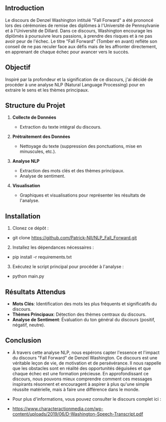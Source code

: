 ## Introduction

Le discours de Denzel Washington intitulé "Fall Forward" a été prononcé lors des cérémonies de remise des diplômes à l'Université de Pennsylvanie et à l'Université de Dillard. Dans ce discours, Washington encourage les diplômés à poursuivre leurs passions, à prendre des risques et à ne pas avoir peur de l'échec. Le titre "Fall Forward" (Tomber en avant) reflète son conseil de ne pas reculer face aux défis mais de les affronter directement, en apprenant de chaque échec pour avancer vers le succès.

## Objectif

Inspiré par la profondeur et la signification de ce discours, j'ai décidé de procéder à une analyse NLP (Natural Language Processing) pour en extraire le sens et les thèmes principaux.

## Structure du Projet

1. **Collecte de Données**
   - Extraction du texte intégral du discours.
   
2. **Prétraitement des Données**
   - Nettoyage du texte (suppression des ponctuations, mise en minuscules, etc.).
   
3. **Analyse NLP**
   - Extraction des mots clés et des thèmes principaux.
   - Analyse de sentiment.
   
4. **Visualisation**
   - Graphiques et visualisations pour représenter les résultats de l'analyse.

## Installation

1. Clonez ce dépôt :
- git clone https://github.com/Patrick-NII/NLP_Fall_Forward.git

2. Installez les dépendances nécessaires :
- pip install -r requirements.txt


3. Exécutez le script principal pour procéder à l'analyse :
- python main.py


## Résultats Attendus
- **Mots Clés**: Identification des mots les plus fréquents et significatifs du discours.
- **Thèmes Principaux**: Détection des thèmes centraux du discours.
- **Analyse de Sentiment**: Évaluation du ton général du discours (positif, négatif, neutre).

## Conclusion
- À travers cette analyse NLP, nous espérons capter l'essence et l'impact du discours "Fall Forward" de Denzel Washington. Ce discours est une véritable leçon de vie, de motivation et de persévérance. Il nous rappelle que les obstacles sont en réalité des opportunités déguisées et que chaque échec est une formation précieuse. En approfondissant ce discours, nous pouvons mieux comprendre comment ces messages inspirants résonnent et encouragent à aspirer à plus qu'une simple réussite matérielle, mais à faire une différence dans le monde.







- Pour plus d'informations, vous pouvez consulter le discours complet ici :
- https://www.characteractionmedia.com/wp-content/uploads/2019/06/D-Washington-Speech-Transcript.pdf